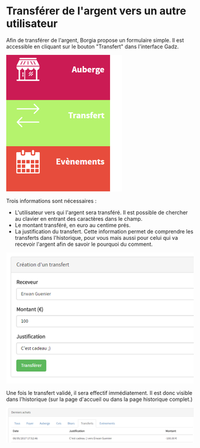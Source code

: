 # Transférer de l'argent vers un autre utilisateur

Afin de transférer de l'argent, Borgia propose un formulaire simple. Il est accessible en cliquant sur le bouton "Transfert" dans l'interface Gadz.

![Bouton transfert](./img/transfert/button_transfert.png)

Trois informations sont nécessaires :
  - L'utilisateur vers qui l'argent sera transféré. Il est possible de chercher au clavier en entrant des caractères dans le champ.
  - Le montant transféré, en euro au centime prés.
  - La justification du transfert. Cette information permet de comprendre les transferts dans l'historique, pour vous mais aussi pour celui qui va recevoir l'argent afin de savoir le pourquoi du comment.

![Bouton transfert](./img/transfert/welcome_transfert.png)

Une fois le transfert validé, il sera effectif immédiatement. Il est donc visible dans l'historique (sur la page d'accueil ou dans la page historique complet.)

![Bouton transfert](./img/transfert/history_transfert.png)

